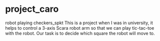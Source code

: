 # project_caro
robot playing checkers_spkt
This is a project when I was in university, it helps to control a 3-axis Scara robot arm so that we can play tic-tac-toe with the robot. Our task is to decide which square the robot will move to.
